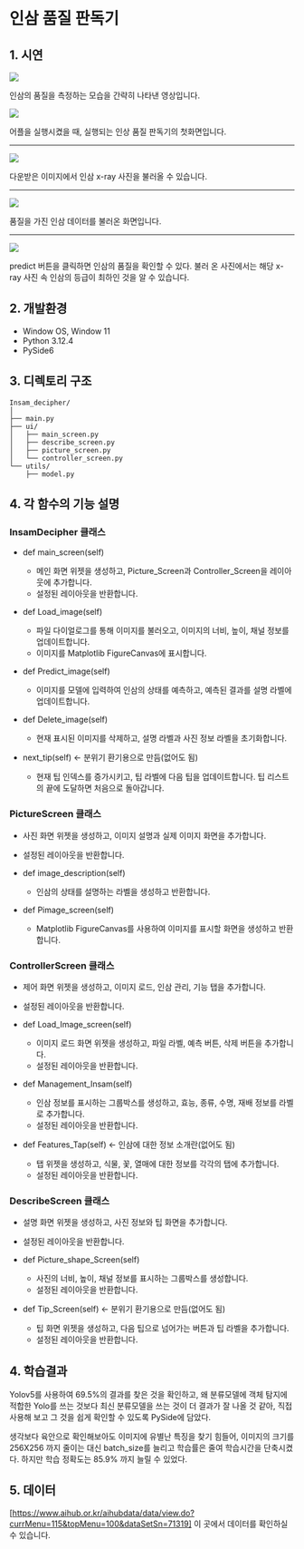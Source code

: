 # 인삼 품질 판독기

## 1. 시연

<img src="https://github.com/bloodmage1/Insam_Decipher/blob/main/Demonstration/play_video.gif"/>

인삼의 품질을 측정하는 모습을 간략히 나타낸 영상입니다.

<img src="https://github.com/bloodmage1/Insam_Decipher/blob/main/Demonstration/insam_decipher_homescreen.png"/>

어플을 실행시켰을 때, 실행되는 인상 품질 판독기의 첫화면입니다.

---
<img src="https://github.com/bloodmage1/Insam_Decipher/blob/main/Demonstration/load_image.png"/>

다운받은 이미지에서 인삼 x-ray 사진을 불러올 수 있습니다.

---

<img src="https://github.com/bloodmage1/Insam_Decipher/blob/main/Demonstration/loaded_image.png"/>

품질을 가진 인삼 데이터를 불러온 화면입니다.

---

<img src="https://github.com/bloodmage1/Insam_Decipher/blob/main/Demonstration/predicted_image.png"/>

predict 버튼을 클릭하면 인삼의 품질을 확인할 수 있다. 불러 온 사진에서는 해당 x-ray 사진 속 인삼의 등급이 최하인 것을 알 수 있습니다.

## 2. 개발환경

- Window OS, Window 11
- Python 3.12.4
- PySide6

## 3. 디렉토리 구조

```
Insam_decipher/
│
├── main.py
├── ui/
│   ├── main_screen.py
│   ├── describe_screen.py
│   ├── picture_screen.py
│   └── controller_screen.py
└── utils/
    ├── model.py

```

## 4. 각 함수의 기능 설명

### InsamDecipher 클래스

- def main_screen(self)
  - 메인 화면 위젯을 생성하고, Picture_Screen과 Controller_Screen을 레이아웃에 추가합니다.
  - 설정된 레이아웃을 반환합니다.

- def Load_image(self)
  - 파일 다이얼로그를 통해 이미지를 불러오고, 이미지의 너비, 높이, 채널 정보를 업데이트합니다.
  - 이미지를 Matplotlib FigureCanvas에 표시합니다.

- def Predict_image(self)
  - 이미지를 모델에 입력하여 인삼의 상태를 예측하고, 예측된 결과를 설명 라벨에 업데이트합니다.
  
- def Delete_image(self)
  - 현재 표시된 이미지를 삭제하고, 설명 라벨과 사진 정보 라벨을 초기화합니다.

- next_tip(self) <- 분위기 환기용으로 만듬(없어도 됨)
  - 현재 팁 인덱스를 증가시키고, 팁 라벨에 다음 팁을 업데이트합니다. 팁 리스트의 끝에 도달하면 처음으로 돌아갑니다.

### PictureScreen 클래스
  - 사진 화면 위젯을 생성하고, 이미지 설명과 실제 이미지 화면을 추가합니다.
  - 설정된 레이아웃을 반환합니다.

- def image_description(self)
  - 인삼의 상태를 설명하는 라벨을 생성하고 반환합니다.
  
- def Pimage_screen(self)
  - Matplotlib FigureCanvas를 사용하여 이미지를 표시할 화면을 생성하고 반환합니다.

### ControllerScreen 클래스
  - 제어 화면 위젯을 생성하고, 이미지 로드, 인삼 관리, 기능 탭을 추가합니다.
  - 설정된 레이아웃을 반환합니다.

- def Load_Image_screen(self)
  - 이미지 로드 화면 위젯을 생성하고, 파일 라벨, 예측 버튼, 삭제 버튼을 추가합니다.
  - 설정된 레이아웃을 반환합니다.

- def Management_Insam(self)
  - 인삼 정보를 표시하는 그룹박스를 생성하고, 효능, 종류, 수명, 재배 정보를 라벨로 추가합니다.
  - 설정된 레이아웃을 반환합니다.

- def Features_Tap(self) <- 인삼에 대한 정보 소개란(없어도 됨)
  - 탭 위젯을 생성하고, 식물, 꽃, 열매에 대한 정보를 각각의 탭에 추가합니다.
  - 설정된 레이아웃을 반환합니다.

### DescribeScreen 클래스
  - 설명 화면 위젯을 생성하고, 사진 정보와 팁 화면을 추가합니다.
  - 설정된 레이아웃을 반환합니다.

- def Picture_shape_Screen(self)
  - 사진의 너비, 높이, 채널 정보를 표시하는 그룹박스를 생성합니다.
  - 설정된 레이아웃을 반환합니다.

- def Tip_Screen(self) <- 분위기 환기용으로 만듬(없어도 됨)
  - 팁 화면 위젯을 생성하고, 다음 팁으로 넘어가는 버튼과 팁 라벨을 추가합니다.
  - 설정된 레이아웃을 반환합니다.



## 4. 학습결과

Yolov5를 사용하여 69.5%의 결과를 찾은 것을 확인하고, 왜 분류모델에 객체 탐지에 적합한 Yolo를 쓰는 것보다 최신 분류모델을 쓰는 것이 더 결과가 잘 나올 것 같아, 직접 사용해 보고 그 것을 쉽게 확인할 수 있도록 PySide에 담았다.

생각보다 육안으로 확인해보아도 이미지에 유별난 특징을 찾기 힘들어, 이미지의 크기를 256X256 까지 줄이는 대신 batch_size를 늘리고 학습률은 줄여 학습시간을 단축시켰다. 하지만 학습 정확도는 85.9% 까지 늘릴 수 있었다.



## 5. 데이터
[https://www.aihub.or.kr/aihubdata/data/view.do?currMenu=115&topMenu=100&dataSetSn=71319] 이 곳에서 데이터를 확인하실 수 있습니다.
